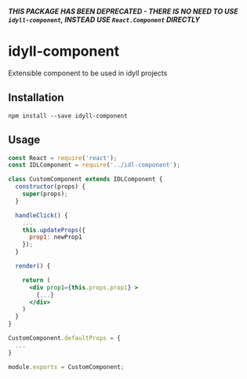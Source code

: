 ***THIS PACKAGE HAS BEEN DEPRECATED - THERE IS NO NEED TO USE `idyll-component`, INSTEAD USE `React.Component` DIRECTLY***


# idyll-component
Extensible component to be used in idyll projects

## Installation

```
npm install --save idyll-component
```


## Usage

```jsx
const React = require('react');
const IDLComponent = require('../idl-component');

class CustomComponent extends IDLComponent {
  constructor(props) {
    super(props);
  }

  handleClick() {
    ...
    this.updateProps({
      prop1: newProp1
    });
  }

  render() {

    return (
      <div prop1={this.props.prop1} >
        {...}
      </div>
    )
  }
}

CustomComponent.defaultProps = {
  ...
}

module.exports = CustomComponent;
```
